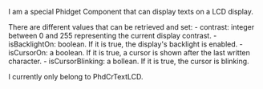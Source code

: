 I am a special Phidget Component that can display texts on a LCD display.

There are different values that can be retrieved and set:
	- contrast: integer between 0 and 255 representing the current display contrast.
	- isBacklightOn: boolean. If it is true, the display's backlight is enabled.
	- isCursorOn: a boolean. If it is true, a cursor is shown after the last written character.
	- isCursorBlinking: a bollean. If it is true, the cursor is blinking.

I currently only belong to PhdCrTextLCD.
